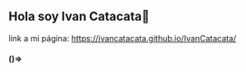 ## Hola soy Ivan Catacata👋

link a mi página: https://ivancatacata.github.io/IvanCatacata/
#### ()=>
